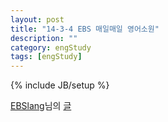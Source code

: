 ```yaml
---
layout: post
title: "14-3-4 EBS 매일매일 영어소원"
description: ""
category: engStudy
tags: [engStudy]
---
```

{% include JB/setup %}
<div id="fb-root"></div> <script>(function(d, s, id) { var js, fjs = d.getElementsByTagName(s)[0]; if (d.getElementById(id)) return; js = d.createElement(s); js.id = id; js.src = "//connect.facebook.net/ko_KR/all.js#xfbml=1"; fjs.parentNode.insertBefore(js, fjs); }(document, 'script', 'facebook-jssdk'));</script>
<div class="fb-post" data-href="https://www.facebook.com/photo.php?v=218507005010367" data-width="466"><div class="fb-xfbml-parse-ignore"><a href="https://www.facebook.com/ebslangstory">EBSlang</a>님의 <a href="https://www.facebook.com/photo.php?v=218507005010367">글</a></div></div>

